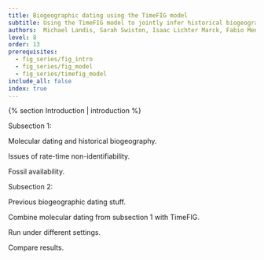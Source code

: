 ```yaml
---
title: Biogeographic dating using the TimeFIG model
subtitle: Using the TimeFIG model to jointly infer historical biogeography and divergence times
authors:  Michael Landis, Sarah Swiston, Isaac Lichter Marck, Fabio Mendes, Felipe Zapata
level: 8
order: 13
prerequisites:
  - fig_series/fig_intro
  - fig_series/fig_model
  - fig_series/timefig_model
include_all: false
index: true
---
```



{% section Introduction | introduction %}

Subsection 1:

Molecular dating and historical biogeography.

Issues of rate-time non-identifiability.

Fossil availability.

Subsection 2:

Previous biogeographic dating stuff.

Combine molecular dating from subsection 1 with TimeFIG.

Run under different settings.

Compare results.